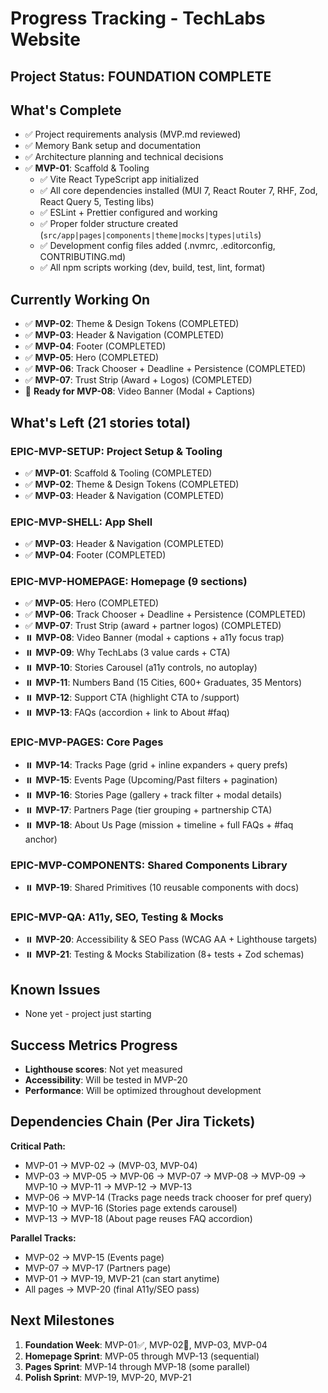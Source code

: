 # Progress Tracking - TechLabs Website

## Project Status: **FOUNDATION COMPLETE**

## What's Complete

- ✅ Project requirements analysis (MVP.md reviewed)
- ✅ Memory Bank setup and documentation
- ✅ Architecture planning and technical decisions
- ✅ **MVP-01**: Scaffold & Tooling
  - ✅ Vite React TypeScript app initialized
  - ✅ All core dependencies installed (MUI 7, React Router 7, RHF, Zod, React Query 5, Testing libs)
  - ✅ ESLint + Prettier configured and working
  - ✅ Proper folder structure created (`src/app|pages|components|theme|mocks|types|utils`)
  - ✅ Development config files added (.nvmrc, .editorconfig, CONTRIBUTING.md)
  - ✅ All npm scripts working (dev, build, test, lint, format)

## Currently Working On

- ✅ **MVP-02**: Theme & Design Tokens (COMPLETED)
- ✅ **MVP-03**: Header & Navigation (COMPLETED)
- ✅ **MVP-04**: Footer (COMPLETED)
- ✅ **MVP-05**: Hero (COMPLETED)
- ✅ **MVP-06**: Track Chooser + Deadline + Persistence (COMPLETED)
- ✅ **MVP-07**: Trust Strip (Award + Logos) (COMPLETED)
- 🔄 **Ready for MVP-08**: Video Banner (Modal + Captions)

## What's Left (21 stories total)

### EPIC-MVP-SETUP: Project Setup & Tooling

- ✅ **MVP-01**: Scaffold & Tooling (COMPLETED)
- ✅ **MVP-02**: Theme & Design Tokens (COMPLETED)
- ✅ **MVP-03**: Header & Navigation (COMPLETED)

### EPIC-MVP-SHELL: App Shell

- ✅ **MVP-03**: Header & Navigation (COMPLETED)
- ✅ **MVP-04**: Footer (COMPLETED)

### EPIC-MVP-HOMEPAGE: Homepage (9 sections)

- ✅ **MVP-05**: Hero (COMPLETED)
- ✅ **MVP-06**: Track Chooser + Deadline + Persistence (COMPLETED)
- ✅ **MVP-07**: Trust Strip (award + partner logos) (COMPLETED)
- ⏸️ **MVP-08**: Video Banner (modal + captions + a11y focus trap)
- ⏸️ **MVP-09**: Why TechLabs (3 value cards + CTA)
- ⏸️ **MVP-10**: Stories Carousel (a11y controls, no autoplay)
- ⏸️ **MVP-11**: Numbers Band (15 Cities, 600+ Graduates, 35 Mentors)
- ⏸️ **MVP-12**: Support CTA (highlight CTA to /support)
- ⏸️ **MVP-13**: FAQs (accordion + link to About #faq)

### EPIC-MVP-PAGES: Core Pages

- ⏸️ **MVP-14**: Tracks Page (grid + inline expanders + query prefs)
- ⏸️ **MVP-15**: Events Page (Upcoming/Past filters + pagination)
- ⏸️ **MVP-16**: Stories Page (gallery + track filter + modal details)
- ⏸️ **MVP-17**: Partners Page (tier grouping + partnership CTA)
- ⏸️ **MVP-18**: About Us Page (mission + timeline + full FAQs + #faq anchor)

### EPIC-MVP-COMPONENTS: Shared Components Library

- ⏸️ **MVP-19**: Shared Primitives (10 reusable components with docs)

### EPIC-MVP-QA: A11y, SEO, Testing & Mocks

- ⏸️ **MVP-20**: Accessibility & SEO Pass (WCAG AA + Lighthouse targets)
- ⏸️ **MVP-21**: Testing & Mocks Stabilization (8+ tests + Zod schemas)

## Known Issues

- None yet - project just starting

## Success Metrics Progress

- **Lighthouse scores**: Not yet measured
- **Accessibility**: Will be tested in MVP-20
- **Performance**: Will be optimized throughout development

## Dependencies Chain (Per Jira Tickets)

**Critical Path:**
- MVP-01 → MVP-02 → (MVP-03, MVP-04)
- MVP-03 → MVP-05 → MVP-06 → MVP-07 → MVP-08 → MVP-09 → MVP-10 → MVP-11 → MVP-12 → MVP-13
- MVP-06 → MVP-14 (Tracks page needs track chooser for pref query)
- MVP-10 → MVP-16 (Stories page extends carousel)
- MVP-13 → MVP-18 (About page reuses FAQ accordion)

**Parallel Tracks:**
- MVP-02 → MVP-15 (Events page)
- MVP-07 → MVP-17 (Partners page)
- MVP-01 → MVP-19, MVP-21 (can start anytime)
- All pages → MVP-20 (final A11y/SEO pass)

## Next Milestones

1. **Foundation Week**: MVP-01✅, MVP-02🔄, MVP-03, MVP-04
2. **Homepage Sprint**: MVP-05 through MVP-13 (sequential)
3. **Pages Sprint**: MVP-14 through MVP-18 (some parallel)
4. **Polish Sprint**: MVP-19, MVP-20, MVP-21
